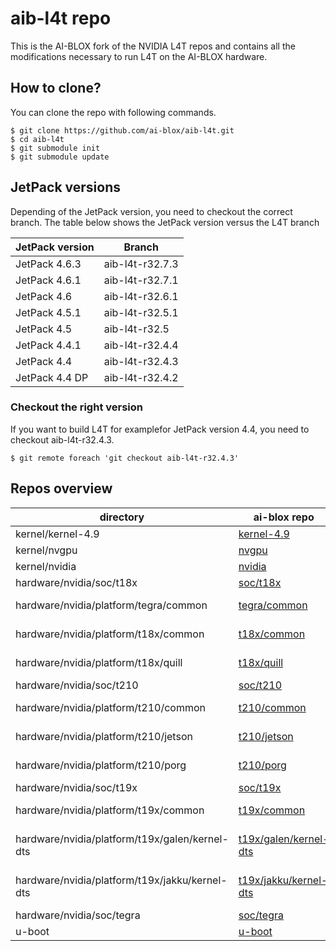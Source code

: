 # aib-l4t repo

This is the AI-BLOX fork of the NVIDIA L4T repos and contains all the modifications necessary to run L4T on the AI-BLOX hardware.


## How to clone?

You can clone the repo with following commands.

````shell
$ git clone https://github.com/ai-blox/aib-l4t.git
$ cd aib-l4t
$ git submodule init
$ git submodule update

````

## JetPack versions

Depending of the JetPack version, you need to checkout the correct branch. 
The table below shows the JetPack version versus the L4T branch

| JetPack version | Branch          |
|-----------------|-----------------|
| JetPack 4.6.3   | aib-l4t-r32.7.3 |
| JetPack 4.6.1   | aib-l4t-r32.7.1 |
| JetPack 4.6     | aib-l4t-r32.6.1 |
| JetPack 4.5.1   | aib-l4t-r32.5.1 |
| JetPack 4.5     | aib-l4t-r32.5   |
| JetPack 4.4.1   | aib-l4t-r32.4.4 |
| JetPack 4.4     | aib-l4t-r32.4.3 |
| JetPack 4.4 DP  | aib-l4t-r32.4.2 |

### Checkout the right version

If you want to build L4T for examplefor JetPack version 4.4, you need to checkout aib-l4t-r32.4.3.

````shell
$ git remote foreach 'git checkout aib-l4t-r32.4.3'

````


## Repos overview

| directory                                      | ai-blox repo                                                                                              | nvidia repo                                                                                           |
|------------------------------------------------|-----------------------------------------------------------------------------------------------------------|-------------------------------------------------------------------------------------------------------|
| kernel/kernel-4.9                              | [kernel-4.9](https://github.com/ai-blox/l4t-kernel-kernel-4.9)                                            | git://nv-tegra.nvidia.com/linux-4.9.git                                                               |
| kernel/nvgpu                                   | [nvgpu](https://github.com/ai-blox/l4t-kernel-nvgpu)                                                      | git://nv-tegra.nvidia.com/linux-nvgpu.git                                                             |
| kernel/nvidia                                  | [nvidia](https://github.com/ai-blox/l4t-kernel-nvidia)                                                    | git://nv-tegra.nvidia.com/linux-nvidia.git                                                            |                                                                                                  |
| hardware/nvidia/soc/t18x                       | [soc/t18x](https://github.com/ai-blox/l4t-hardware-nvidia-soc-t18x)                                       | git://nv-tegra.nvidia.com/device/hardware/nvidia/soc/t18x.git                                         |                                                                   |
| hardware/nvidia/platform/tegra/common          | [tegra/common](https://github.com/ai-blox/l4t-hardware-nvidia-platform-tegra-common)                      | git://nv-tegra.nvidia.com/device/hardware/nvidia/platform/tegra/common.git                            | 
| hardware/nvidia/platform/t18x/common           | [t18x/common](https://github.com/ai-blox/l4t-hardware-nvidia-platform-t18x-common)                        | git://nv-tegra.nvidia.com/device/hardware/nvidia/platform/t18x/common.git                             |
| hardware/nvidia/platform/t18x/quill            | [t18x/quill](https://github.com/ai-blox/l4t-hardware-nvidia-platform-t18x-quill)                          | git://nv-tegra.nvidia.com/device/hardware/nvidia/platform/t18x/quill.git                              |
| hardware/nvidia/soc/t210                       | [soc/t210](https://github.com/ai-blox/l4t-hardware-nvidia-soc-t210)                                       | git://nv-tegra.nvidia.com/device/hardware/nvidia/soc/t210.git                                         |
| hardware/nvidia/platform/t210/common           | [t210/common](https://github.com/ai-blox/l4t-hardware-nvidia-platform-t210-common)                        | git://nv-tegra.nvidia.com/device/hardware/nvidia/platform/t210/common.git                             |
| hardware/nvidia/platform/t210/jetson           | [t210/jetson](https://github.com/ai-blox/l4t-hardware-nvidia-platform-t210-jetson)                        | git://nv-tegra.nvidia.com/device/hardware/nvidia/platform/t210/jetson.git                             |
| hardware/nvidia/platform/t210/porg             | [t210/porg](https://github.com/ai-blox/l4t-hardware-nvidia-platform-t210-porg)                            | git://nv-tegra.nvidia.com/device/hardware/nvidia/platform/t210/porg.git                               |
| hardware/nvidia/soc/t19x                       | [soc/t19x](https://github.com/ai-blox/l4t-hardware-nvidia-soc-t19x)                                       | git://nv-tegra.nvidia.com/device/hardware/nvidia/soc/t19x.git                                         |
| hardware/nvidia/platform/t19x/common           | [t19x/common](https://github.com/ai-blox/l4t-hardware-nvidia-platform-t19x-common)                        | git://nv-tegra.nvidia.com/device/hardware/nvidia/platform/t19x/common.git                             |
| hardware/nvidia/platform/t19x/galen/kernel-dts | [t19x/galen/kernel-dts](https://github.com/ai-blox/l4t-hardware-nvidia-platform-t19x-galen-kernel-dts)    | git://nv-tegra.nvidia.com/device/hardware/nvidia/platform/t19x/stardust-dts.git                       |
| hardware/nvidia/platform/t19x/jakku/kernel-dts | [t19x/jakku/kernel-dts](https://github.com/ai-blox/l4t-hardware-nvidia-platform-t19x-jakku-kernel-dts)    | git://nv-tegra.nvidia.com/device/hardware/nvidia/platform/t19x/jakku-dts.git                          |
| hardware/nvidia/soc/tegra                      | [soc/tegra](https://github.com/ai-blox/l4t-hardware-nvidia-soc-tegra)                                     | git://nv-tegra.nvidia.com/device/hardware/nvidia/soc/tegra.git                                        |
| u-boot                                         | [u-boot](https://github.com/ai-blox/l4t-u-boot)                                                           | git://nv-tegra.nvidia.com/device/hardware/nvidia/soc/tegra.git                                        |
 
